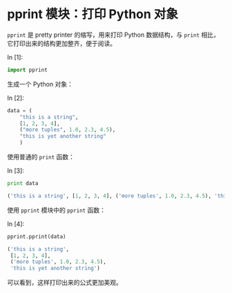 # pprint 模块：打印 Python 对象

`pprint` 是 pretty printer 的缩写，用来打印 Python 数据结构，与 `print` 相比，它打印出来的结构更加整齐，便于阅读。

In [1]:

```py
import pprint

```

生成一个 Python 对象：

In [2]:

```py
data = (
    "this is a string", 
    [1, 2, 3, 4], 
    ("more tuples", 1.0, 2.3, 4.5), 
    "this is yet another string"
    )

```

使用普通的 `print` 函数：

In [3]:

```py
print data

```

```py
('this is a string', [1, 2, 3, 4], ('more tuples', 1.0, 2.3, 4.5), 'this is yet another string')

```

使用 `pprint` 模块中的 `pprint` 函数：

In [4]:

```py
pprint.pprint(data)

```

```py
('this is a string',
 [1, 2, 3, 4],
 ('more tuples', 1.0, 2.3, 4.5),
 'this is yet another string')

```

可以看到，这样打印出来的公式更加美观。